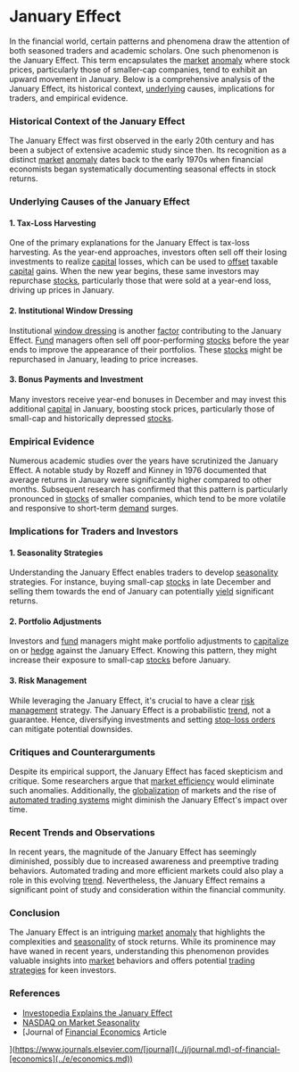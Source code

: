 # January Effect

In the financial world, certain patterns and phenomena draw the attention of both seasoned traders and academic scholars. One such phenomenon is the January Effect. This term encapsulates the [market](../m/market.md) [anomaly](../a/anomaly.md) where stock prices, particularly those of smaller-cap companies, tend to exhibit an upward movement in January. Below is a comprehensive analysis of the January Effect, its historical context, [underlying](../u/underlying.md) causes, implications for traders, and empirical evidence.

### Historical Context of the January Effect

The January Effect was first observed in the early 20th century and has been a subject of extensive academic study since then. Its recognition as a distinct [market](../m/market.md) [anomaly](../a/anomaly.md) dates back to the early 1970s when financial economists began systematically documenting seasonal effects in stock returns.

### Underlying Causes of the January Effect

#### 1. Tax-Loss Harvesting
One of the primary explanations for the January Effect is tax-loss harvesting. As the year-end approaches, investors often sell off their losing investments to realize [capital](../c/capital.md) losses, which can be used to [offset](../o/offset.md) taxable [capital](../c/capital.md) gains. When the new year begins, these same investors may repurchase [stocks](../s/stock.md), particularly those that were sold at a year-end loss, driving up prices in January.

#### 2. Institutional Window Dressing
Institutional [window dressing](../w/window_dressing.md) is another [factor](../f/factor.md) contributing to the January Effect. [Fund](../f/fund.md) managers often sell off poor-performing [stocks](../s/stock.md) before the year ends to improve the appearance of their portfolios. These [stocks](../s/stock.md) might be repurchased in January, leading to price increases.

#### 3. Bonus Payments and Investment
Many investors receive year-end bonuses in December and may invest this additional [capital](../c/capital.md) in January, boosting stock prices, particularly those of small-cap and historically depressed [stocks](../s/stock.md).

### Empirical Evidence

Numerous academic studies over the years have scrutinized the January Effect. A notable study by Rozeff and Kinney in 1976 documented that average returns in January were significantly higher compared to other months. Subsequent research has confirmed that this pattern is particularly pronounced in [stocks](../s/stock.md) of smaller companies, which tend to be more volatile and responsive to short-term [demand](../d/demand.md) surges.

### Implications for Traders and Investors

#### 1. Seasonality Strategies
Understanding the January Effect enables traders to develop [seasonality](../s/seasonality.md) strategies. For instance, buying small-cap [stocks](../s/stock.md) in late December and selling them towards the end of January can potentially [yield](../y/yield.md) significant returns.

#### 2. Portfolio Adjustments
Investors and [fund](../f/fund.md) managers might make portfolio adjustments to [capitalize](../c/capitalize.md) on or [hedge](../h/hedge.md) against the January Effect. Knowing this pattern, they might increase their exposure to small-cap [stocks](../s/stock.md) before January.

#### 3. Risk Management
While leveraging the January Effect, it's crucial to have a clear [risk management](../r/risk_management.md) strategy. The January Effect is a probabilistic [trend](../t/trend.md), not a guarantee. Hence, diversifying investments and setting [stop-loss orders](../s/stop-loss_orders.md) can mitigate potential downsides.

### Critiques and Counterarguments

Despite its empirical support, the January Effect has faced skepticism and critique. Some researchers argue that [market efficiency](../m/market_efficiency.md) would eliminate such anomalies. Additionally, the [globalization](../g/globalization.md) of markets and the rise of [automated trading systems](../a/automated_trading_systems.md) might diminish the January Effect's impact over time.

### Recent Trends and Observations

In recent years, the magnitude of the January Effect has seemingly diminished, possibly due to increased awareness and preemptive trading behaviors. Automated trading and more efficient markets could also play a role in this evolving [trend](../t/trend.md). Nevertheless, the January Effect remains a significant point of study and consideration within the financial community.

### Conclusion

The January Effect is an intriguing [market](../m/market.md) [anomaly](../a/anomaly.md) that highlights the complexities and [seasonality](../s/seasonality.md) of stock returns. While its prominence may have waned in recent years, understanding this phenomenon provides valuable insights into [market](../m/market.md) behaviors and offers potential [trading strategies](../t/trading_strategies.md) for keen investors. 

### References

- [Investopedia Explains the January Effect](https://www.investopedia.com/terms/j/januaryeffect.asp)
- [NASDAQ on Market Seasonality](https://www.nasdaq.com/)
- [Journal of [Financial Economics](../f/financial_economics.md) Article

](https://www.journals.elsevier.com/[journal](../j/journal.md)-of-financial-[economics](../e/economics.md))
